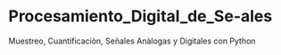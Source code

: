 # Procesamiento_Digital_de_Se-ales
Muestreo, Cuantificaciòn, Señales Anàlogas y Digitales con Python
